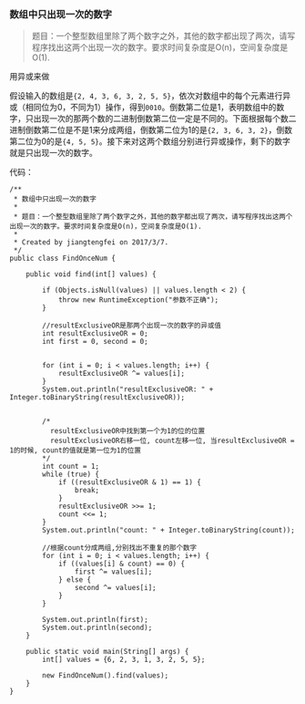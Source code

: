 ### 数组中只出现一次的数字

>题目：一个整型数组里除了两个数字之外，其他的数字都出现了两次，请写程序找出这两个出现一次的数字。要求时间复杂度是O(n)，空间复杂度是O(1).

用异或来做

假设输入的数组是`{2, 4, 3, 6, 3, 2, 5, 5}`，依次对数组中的每个元素进行异或（相同位为0，不同为1）操作，得到`0010`。倒数第二位是1，表明数组中的数字，只出现一次的那两个数的二进制倒数第二位一定是不同的。下面根据每个数二进制倒数第二位是不是1来分成两组，倒数第二位为1的是`{2, 3, 6, 3, 2}`，倒数第二位为0的是`{4, 5, 5}`。接下来对这两个数组分别进行异或操作，剩下的数字就是只出现一次的数字。


代码：

```
/**
 * 数组中只出现一次的数字
 *
 * 题目：一个整型数组里除了两个数字之外，其他的数字都出现了两次，请写程序找出这两个出现一次的数字。要求时间复杂度是O(n)，空间复杂度是O(1).
 *
 * Created by jiangtengfei on 2017/3/7.
 */
public class FindOnceNum {

    public void find(int[] values) {

        if (Objects.isNull(values) || values.length < 2) {
            throw new RuntimeException("参数不正确");
        }

        //resultExclusiveOR是那两个出现一次的数字的异或值
        int resultExclusiveOR = 0;
        int first = 0, second = 0;


        for (int i = 0; i < values.length; i++) {
            resultExclusiveOR ^= values[i];
        }
        System.out.println("resultExclusiveOR: " + Integer.toBinaryString(resultExclusiveOR));


        /*
          resultExclusiveOR中找到第一个为1的位的位置
          resultExclusiveOR右移一位, count左移一位, 当resultExclusiveOR = 1的时候, count的值就是第一位为1的位置
        */
        int count = 1;
        while (true) {
            if ((resultExclusiveOR & 1) == 1) {
                break;
            }
            resultExclusiveOR >>= 1;
            count <<= 1;
        }
        System.out.println("count: " + Integer.toBinaryString(count));

        //根据count分成两组,分别找出不重复的那个数字
        for (int i = 0; i < values.length; i++) {
            if ((values[i] & count) == 0) {
                first ^= values[i];
            } else {
                second ^= values[i];
            }
        }

        System.out.println(first);
        System.out.println(second);
    }

    public static void main(String[] args) {
        int[] values = {6, 2, 3, 1, 3, 2, 5, 5};

        new FindOnceNum().find(values);
    }
}
```
